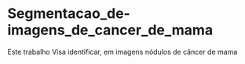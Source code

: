 # Segmentacao_de-imagens_de_cancer_de_mama
Este trabalho Visa identificar, em imagens nódulos de câncer de mama
